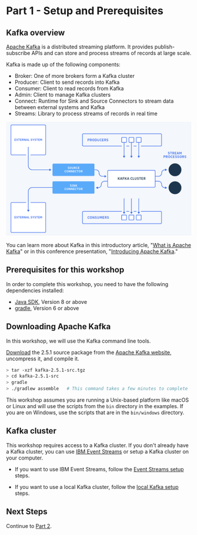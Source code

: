 # Part 1 - Setup and Prerequisites

## Kafka overview

[Apache Kafka](https://kafka.apache.org) is a distributed streaming platform. It provides publish-subscribe APIs and can store and process streams of records at large scale.

Kafka is made up of the following components:
- Broker: One of more brokers form a Kafka cluster
- Producer: Client to send records into Kafka
- Consumer: Client to read records from Kafka
- Admin: Client to manage Kafka clusters
- Connect: Runtime for Sink and Source Connectors to stream data between external systems and Kafka
- Streams: Library to process streams of records in real time

![Kafka Platform](./kafka-platform.png)

You can learn more about Kafka in this introductory article, "[What is Apache Kafka](https://developer.ibm.com/articles/an-introduction-to-apache-kafka/)" or in this conference presentation, "[Introducing Apache Kafka](https://developer.ibm.com/videos/an-introduction-to-apache-kafka/)."

## Prerequisites for this workshop

In order to complete this workshop, you need to have the following dependencies installed:

- [Java SDK](https://openjdk.java.net/install/), Version 8 or above
- [gradle](https://gradle.org/install/), Version 6 or above

## Downloading Apache Kafka

In this workshop, we will use the Kafka command line tools.

[Download](http://kafka.apache.org/downloads) the 2.5.1 source package from the [Apache Kafka website](http://kafka.apache.org/), uncompress it, and compile it.

```sh
> tar -xzf kafka-2.5.1-src.tgz
> cd kafka-2.5.1-src
> gradle
> ./gradlew assemble   # This command takes a few minutes to complete
```

This workshop assumes you are running a Unix-based platform like macOS or Linux and will use the scripts from the `bin` directory in the examples. If you are on Windows, use the scripts that are in the `bin/windows` directory.

## Kafka cluster

This workshop requires access to a Kafka cluster. If you don't already have a Kafka cluster, you can use [IBM Event Streams](https://www.ibm.com/cloud/event-streams) or setup a Kafka cluster on your computer.

- If you want to use IBM Event Streams, follow the [Event Streams setup](./event-streams.md) steps.

- If you want to use a local Kafka cluster, follow the [local Kafka setup](./local-kafka.md) steps.


## Next Steps

Continue to [Part 2](../part2/README.md).
